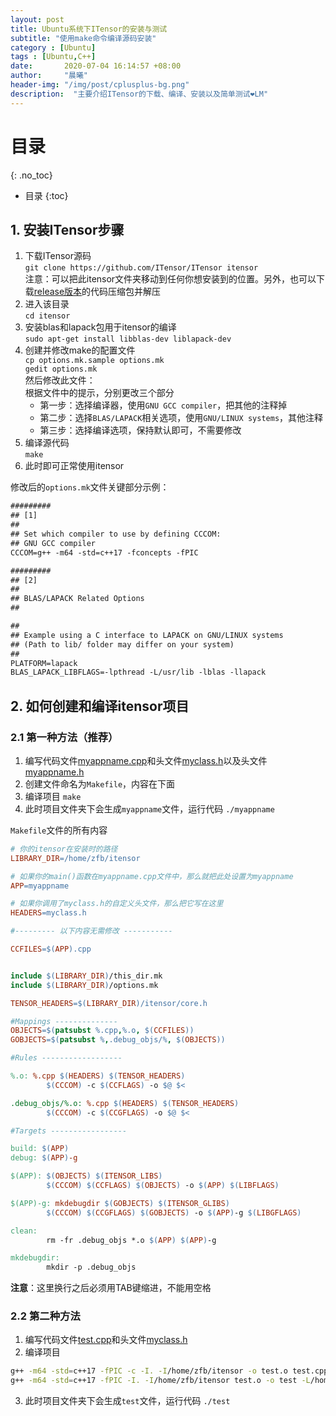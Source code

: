 ```yaml
---
layout: post
title: Ubuntu系统下ITensor的安装与测试
subtitle: "使用make命令编译源码安装"
category : [Ubuntu]
tags : [Ubuntu,C++]
date:       2020-07-04 16:14:57 +08:00
author:     "晨曦"
header-img: "/img/post/cplusplus-bg.png"
description:  "主要介绍ITensor的下载、编译、安装以及简单测试❤️LM"
---
```

  
# 目录
{: .no_toc}

* 目录
{:toc}



## 1. 安装ITensor步骤
1. 下载ITensor源码  
`git clone https://github.com/ITensor/ITensor itensor`  
注意：可以把此itensor文件夹移动到任何你想安装到的位置。另外，也可以下载[release版本](https://github.com/ITensor/ITensor/releases)的代码压缩包并解压
2. 进入该目录  
`cd itensor`
3. 安装blas和lapack包用于itensor的编译  
`sudo apt-get install libblas-dev liblapack-dev`
4. 创建并修改make的配置文件  
`cp options.mk.sample options.mk`  
`gedit options.mk`  
然后修改此文件：  
根据文件中的提示，分别更改三个部分  
    * 第一步：选择编译器，使用`GNU GCC compiler`，把其他的注释掉
    * 第二步：选择`BLAS/LAPACK`相关选项，使用`GNU/LINUX systems`，其他注释
    * 第三步：选择编译选项，保持默认即可，不需要修改
5. 编译源代码  
`make`  
6. 此时即可正常使用itensor  

修改后的`options.mk`文件关键部分示例：  
```txt
#########
## [1]
##
## Set which compiler to use by defining CCCOM:
## GNU GCC compiler
CCCOM=g++ -m64 -std=c++17 -fconcepts -fPIC

#########
## [2]
##
## BLAS/LAPACK Related Options
##

##
## Example using a C interface to LAPACK on GNU/LINUX systems
## (Path to lib/ folder may differ on your system)
##
PLATFORM=lapack
BLAS_LAPACK_LIBFLAGS=-lpthread -L/usr/lib -lblas -llapack
```
## 2. 如何创建和编译itensor项目
### 2.1 第一种方法（推荐）
1. 编写代码文件[myappname.cpp](https://github.com/zfb132/itensor/blob/master/itensor-install/first-method/myappname.cpp)和头文件[myclass.h](https://github.com/zfb132/itensor/blob/master/itensor-install/first-method/myclass.h)以及头文件[myappname.h](https://github.com/zfb132/itensor/blob/master/itensor-install/first-method/myappname.h)
2. 创建文件命名为`Makefile`，内容在下面
3. 编译项目
`make`
4. 此时项目文件夹下会生成`myappname`文件，运行代码
`./myappname`

`Makefile`文件的所有内容
```makefile
# 你的itensor在安装时的路径
LIBRARY_DIR=/home/zfb/itensor

# 如果你的main()函数在myappname.cpp文件中，那么就把此处设置为myappname
APP=myappname

# 如果你调用了myclass.h的自定义头文件，那么把它写在这里
HEADERS=myclass.h

#--------- 以下内容无需修改 -----------

CCFILES=$(APP).cpp


include $(LIBRARY_DIR)/this_dir.mk
include $(LIBRARY_DIR)/options.mk

TENSOR_HEADERS=$(LIBRARY_DIR)/itensor/core.h

#Mappings --------------
OBJECTS=$(patsubst %.cpp,%.o, $(CCFILES))
GOBJECTS=$(patsubst %,.debug_objs/%, $(OBJECTS))

#Rules ------------------

%.o: %.cpp $(HEADERS) $(TENSOR_HEADERS)
        $(CCCOM) -c $(CCFLAGS) -o $@ $<

.debug_objs/%.o: %.cpp $(HEADERS) $(TENSOR_HEADERS)
        $(CCCOM) -c $(CCGFLAGS) -o $@ $<

#Targets -----------------

build: $(APP)
debug: $(APP)-g

$(APP): $(OBJECTS) $(ITENSOR_LIBS)
        $(CCCOM) $(CCFLAGS) $(OBJECTS) -o $(APP) $(LIBFLAGS)

$(APP)-g: mkdebugdir $(GOBJECTS) $(ITENSOR_GLIBS)
        $(CCCOM) $(CCGFLAGS) $(GOBJECTS) -o $(APP)-g $(LIBGFLAGS)

clean:
        rm -fr .debug_objs *.o $(APP) $(APP)-g

mkdebugdir:
        mkdir -p .debug_objs
```
**注意**：这里换行之后必须用TAB键缩进，不能用空格
### 2.2 第二种方法
1. 编写代码文件[test.cpp](https://github.com/zfb132/itensor/blob/master/itensor-install/second-method/test.cpp)和头文件[myclass.h](https://github.com/zfb132/itensor/blob/master/itensor-install/second-method/myclass.h)
2. 编译项目
```bash
g++ -m64 -std=c++17 -fPIC -c -I. -I/home/zfb/itensor -o test.o test.cpp
g++ -m64 -std=c++17 -fPIC -I. -I/home/zfb/itensor test.o -o test -L/home/zfb/itensor/lib -litensor -lpthread -L/usr/lib -lblas -llapack
```
3. 此时项目文件夹下会生成`test`文件，运行代码
`./test`